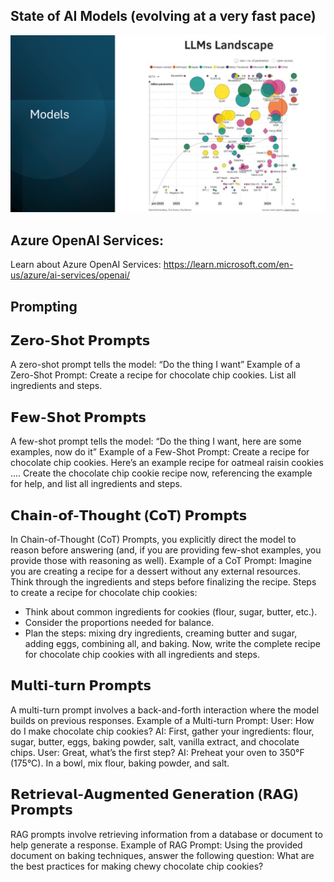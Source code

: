 
## State of AI Models (evolving at a very fast pace)
![AI models](./AI%20models.png)

## Azure OpenAI Services: 
Learn about Azure OpenAI Services: https://learn.microsoft.com/en-us/azure/ai-services/openai/ 

## Prompting

## 𝗭𝗲𝗿𝗼-𝗦𝗵𝗼𝘁 𝗣𝗿𝗼𝗺𝗽𝘁𝘀
A zero-shot prompt tells the model: 
“Do the thing I want” 
Example of a Zero-Shot Prompt: 
Create a recipe for chocolate chip cookies. List all ingredients and steps.

## 𝗙𝗲𝘄-𝗦𝗵𝗼𝘁 𝗣𝗿𝗼𝗺𝗽𝘁𝘀
A few-shot prompt tells the model: 
“Do the thing I want, here are some examples, now do it”
Example of a Few-Shot Prompt: 
Create a recipe for chocolate chip cookies. Here’s an example recipe for oatmeal raisin cookies .... Create the chocolate chip cookie recipe now, referencing the example for help, and list all ingredients and steps.

## 𝗖𝗵𝗮𝗶𝗻-𝗼𝗳-𝗧𝗵𝗼𝘂𝗴𝗵𝘁 (𝗖𝗼𝗧) 𝗣𝗿𝗼𝗺𝗽𝘁𝘀
In Chain-of-Thought (CoT) Prompts, you explicitly direct the model to reason before answering (and, if you are providing few-shot examples, you provide those with reasoning as well).
Example of a CoT Prompt: 
Imagine you are creating a recipe for a dessert without any external resources. Think through the ingredients and steps before finalizing the recipe. 
Steps to create a recipe for chocolate chip cookies: 
- Think about common ingredients for cookies (flour, sugar, butter, etc.). 
- Consider the proportions needed for balance. 
- Plan the steps: mixing dry ingredients, creaming butter and sugar, adding eggs, combining all, and baking. 
Now, write the complete recipe for chocolate chip cookies with all ingredients and steps.

## 𝗠𝘂𝗹𝘁𝗶-𝘁𝘂𝗿𝗻 𝗣𝗿𝗼𝗺𝗽𝘁𝘀
A multi-turn prompt involves a back-and-forth interaction where the model builds on previous responses.
Example of a Multi-turn Prompt: 
User: How do I make chocolate chip cookies? 
AI: First, gather your ingredients: flour, sugar, butter, eggs, baking powder, salt, vanilla extract, and chocolate chips. 
User: Great, what’s the first step? 
AI: Preheat your oven to 350°F (175°C). In a bowl, mix flour, baking powder, and salt.

## 𝗥𝗲𝘁𝗿𝗶𝗲𝘃𝗮𝗹-𝗔𝘂𝗴𝗺𝗲𝗻𝘁𝗲𝗱 𝗚𝗲𝗻𝗲𝗿𝗮𝘁𝗶𝗼𝗻 (𝗥𝗔𝗚) 𝗣𝗿𝗼𝗺𝗽𝘁𝘀
RAG prompts involve retrieving information from a database or document to help generate a response.
Example of RAG Prompt: 
Using the provided document on baking techniques, answer the following question: What are the best practices for making chewy chocolate chip cookies?
